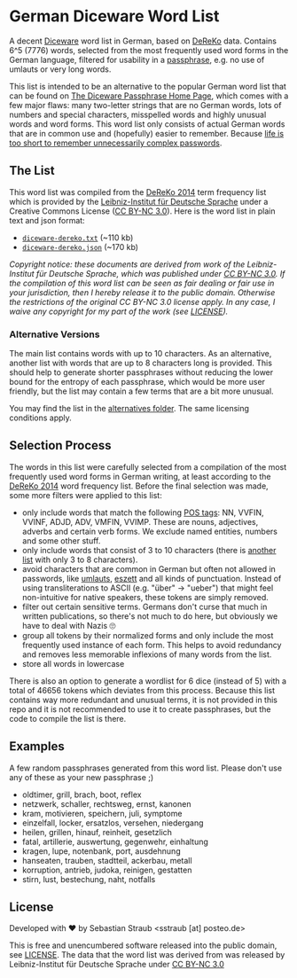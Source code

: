 # German Diceware Word List

A decent [Diceware](https://en.wikipedia.org/wiki/Diceware) word list in German, based on [DeReKo](https://www1.ids-mannheim.de/kl/projekte/methoden/derewo.html) data. Contains 6^5 (7776) words, selected from the most frequently used word forms in the German language, filtered for usability in a [passphrase](https://en.wikipedia.org/wiki/Passphrase), e.g. no use of umlauts or very long words.

This list is intended to be an alternative to the popular German word list that can be found on [The Diceware Passphrase Home Page](https://theworld.com/~reinhold/diceware.html), which comes with a few major flaws: many two-letter strings that are no German words, lots of numbers and special characters, misspelled words and highly unusual words and word forms. This word list only consists of actual German words that are in common use and (hopefully) easier to remember. Because [life is too short to remember unnecessarily complex passwords](https://xkcd.com/936/).

## The List

This word list was compiled from the [DeReKo 2014](https://www1.ids-mannheim.de/kl/projekte/methoden/derewo.html) term frequency list which is provided by the [Leibniz-Institut für Deutsche Sprache](https://www1.ids-mannheim.de/) under a Creative Commons License ([CC BY-NC 3.0](https://creativecommons.org/licenses/by-nc/3.0/)). Here is the word list in plain text and json format:

* [`diceware-dereko.txt`](https://raw.githubusercontent.com/klamann/diceware-dereko/master/diceware-dereko.txt) (~110 kb)
* [`diceware-dereko.json`](https://raw.githubusercontent.com/klamann/diceware-dereko/master/diceware-dereko.json) (~170 kb)

*Copyright notice: these documents are derived from work of the Leibniz-Institut für Deutsche Sprache, which was published under [CC BY-NC 3.0](https://creativecommons.org/licenses/by-nc/3.0/). If the compilation of this word list can be seen as fair dealing or fair use in your jurisdiction, then I hereby release it to the public domain. Otherwise the restrictions of the original CC BY-NC 3.0 license apply. In any case, I waive any copyright for my part of the work (see [LICENSE](./LICENSE)).*

### Alternative Versions

The main list contains words with up to 10 characters. As an alternative, another list with words that are up to 8 characters long is provided. This should help to generate shorter passphrases without reducing the lower bound for the entropy of each passphrase, which would be more user friendly, but the list may contain a few terms that are a bit more unusual.

You may find the list in the [alternatives folder](./alternatives). The same licensing conditions apply.

## Selection Process

The words in this list were carefully selected from a compilation of the most frequently used word forms in German writing, at least according to the [DeReKo 2014](https://www1.ids-mannheim.de/kl/projekte/methoden/derewo.html) word frequency list. Before the final selection was made, some more filters were applied to this list:

* only include words that match the following [POS tags](https://en.wikipedia.org/wiki/Part-of-speech_tagging): NN, VVFIN, VVINF, ADJD, ADV, VMFIN, VVIMP. These are nouns, adjectives, adverbs and certain verb forms. We exclude named entities, numbers and some other stuff.
* only include words that consist of 3 to 10 characters (there is [another list](./alternatives) with only 3 to 8 characters).
* avoid characters that are common in German but often not allowed in passwords, like [umlauts](https://en.wikipedia.org/wiki/Umlaut_(linguistics)), [eszett](https://en.wikipedia.org/wiki/%C3%9F) and all kinds of punctuation. Instead of using transliterations to ASCII (e.g. "über" -> "ueber") that might feel non-intuitive for native speakers, these tokens are simply removed.
* filter out certain sensitive terms. Germans don't curse that much in written publications, so there's not much to do here, but obviously we have to deal with Nazis 🙄
* group all tokens by their normalized forms and only include the most frequently used instance of each form. This helps to avoid redundancy and removes less memorable inflexions of many words from the list.
* store all words in lowercase

There is also an option to generate a wordlist for 6 dice (instead of 5) with a total of 46656 tokens which deviates from this process. Because this list contains way more redundant and unusual terms, it is not provided in this repo and it is not recommended to use it to create passphrases, but the code to compile the list is there.

## Examples

A few random passphrases generated from this word list. Please don't use any of these as your new passphrase ;)

* oldtimer, grill, brach, boot, reflex
* netzwerk, schaller, rechtsweg, ernst, kanonen
* kram, motivieren, speichern, juli, symptome
* einzelfall, locker, ersatzlos, versehen, niedergang
* heilen, grillen, hinauf, reinheit, gesetzlich
* fatal, artillerie, auswertung, gegenwehr, einhaltung
* kragen, lupe, notenbank, port, ausdehnung
* hanseaten, trauben, stadtteil, ackerbau, metall
* korruption, antrieb, judoka, reinigen, gestatten
* stirn, lust, bestechung, naht, notfalls

## License

Developed with ❤ by Sebastian Straub <sstraub [at] posteo.de>

This is free and unencumbered software released into the public domain, see [LICENSE](./LICENSE). The data that the word list was derived from was released by Leibniz-Institut für Deutsche Sprache under [CC BY-NC 3.0](https://creativecommons.org/licenses/by-nc/3.0/)
